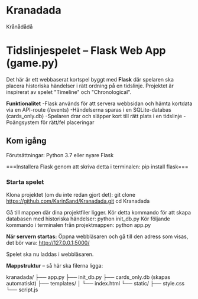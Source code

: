# Kranadada
Krånådådå

# Tidslinjespelet – Flask Web App (game.py)

Det här är ett webbaserat kortspel byggt med **Flask** där spelaren ska placera historiska händelser i rätt ordning på en tidslinje. Projektet är inspirerat av spelet "Timeline" och "Chronological".

**Funktionalitet**
-Flask används för att servera webbsidan och hämta kortdata via en API-route (/events)
-Händelserna sparas i en SQLite-databas (cards_only.db)
-Spelaren drar och släpper kort till rätt plats i en tidslinje
-Poängsystem för rätt/fel placeringar

## Kom igång
Förutsättningar: 
Python 3.7 eller nyare
Flask

===Installera Flask genom att skriva detta i terminalen:
pip install flask===

### Starta spelet
Klona projektet (om du inte redan gjort det):
git clone https://github.com/KarinSand/Kranadada.git
cd Kranadada

Gå till mappen där dina projektfiler ligger.
Kör detta kommando för att skapa databasen med historiska händelser:
python init_db.py
Kör följande kommando i terminalen från projektmappen:
python app.py

**När servern startas:** 
Öppna webbläsaren och gå till den adress som visas, det bör vara:
http://127.0.0.1:5000/

Spelet ska nu laddas i webbläsaren.

**Mappstruktur** – så här ska filerna ligga:

kranadada/
├── app.py
├── init_db.py
├── cards_only.db         (skapas automatiskt)
├── templates/
│   └── index.html
└── static/
    ├── style.css
    └── script.js 
